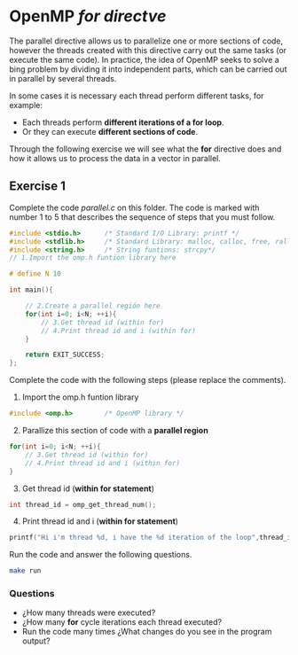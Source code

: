 # OpenMP *for directve*

The parallel directive allows us to parallelize one or more sections of code, however the threads created with this directive carry out the same tasks (or execute the same code). In practice, the idea of OpenMP seeks to solve a bing problem by dividing it into independent parts, which can be carried out in parallel by several threads.

In some cases it is necessary each thread perform different tasks, for example:

* Each threads perform **different iterations of a for loop**.
* Or they can execute **different sections of code**.

Through the following exercise we will see what the **for** directive does and how it allows us to process the data in a vector in parallel.

## Exercise 1

Complete the code *parallel.c* on this folder. The code is marked with number 1 to 5 that describes the sequence of steps that you must follow.

```c
#include <stdio.h>      /* Standard I/O Library: printf */
#include <stdlib.h>     /* Standard Library: malloc, calloc, free, ralloc */
#include <string.h>     /* String funtions: strcpy*/
// 1.Import the omp.h funtion library here

# define N 10

int main(){

    // 2.Create a parallel región here
    for(int i=0; i<N; ++i){
        // 3.Get thread id (within for)
        // 4.Print thread id and i (within for)
    }

    return EXIT_SUCCESS;
};
```

Complete the code with the following steps (please replace the comments).

1. Import the omp.h funtion library

```c
#include <omp.h>        /* OpenMP library */
```

2. Parallize this section of code with a **parallel region**

```c
for(int i=0; i<N; ++i){
    // 3.Get thread id (within for)
    // 4.Print thread id and i (within for)
}
```

3. Get thread id (**within for statement**)

```c
int thread_id = omp_get_thread_num();
```

4. Print thread id and i (**within for statement**)

```c
printf("Hi i'm thread %d, i have the %d iteration of the loop",thread_id,i);

```

Run the code and answer the following questions.

```bash
make run 
```

### Questions

* ¿How many threads were executed?
* ¿How many **for** cycle iterations each thread executed?
* Run the code many times ¿What changes do you see in the program output?